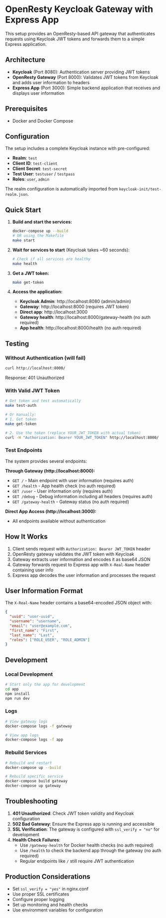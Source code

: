# OpenResty Keycloak Gateway with Express App

This setup provides an OpenResty-based API gateway that authenticates requests using Keycloak JWT tokens and forwards them to a simple Express application.

## Architecture

- **Keycloak** (Port 8080): Authentication server providing JWT tokens
- **OpenResty Gateway** (Port 8000): Validates JWT tokens from Keycloak and adds user information to headers
- **Express App** (Port 3000): Simple backend application that receives and displays user information

## Prerequisites

- Docker and Docker Compose

## Configuration

The setup includes a complete Keycloak instance with pre-configured:
- **Realm**: `test`
- **Client ID**: `test-client`
- **Client Secret**: `test-secret`
- **Test User**: `testuser` / `testpass`
- **Roles**: `user`, `admin`

The realm configuration is automatically imported from `keycloak-init/test-realm.json`.

## Quick Start

1. **Build and start the services:**
   ```bash
   docker-compose up --build
   # OR using the Makefile
   make start
   ```

2. **Wait for services to start** (Keycloak takes ~60 seconds):
   ```bash
   # Check if all services are healthy
   make health
   ```

3. **Get a JWT token:**
   ```bash
   make get-token
   ```

4. **Access the application:**
   - **Keycloak Admin**: http://localhost:8080 (admin/admin)
   - **Gateway**: http://localhost:8000 (requires JWT token)
   - **Direct app**: http://localhost:3000
   - **Gateway health**: http://localhost:8000/gateway-health (no auth required)
   - **App health**: http://localhost:8000/health (no auth required)

## Testing

### Without Authentication (will fail)
```bash
curl http://localhost:8000/
```
Response: 401 Unauthorized

### With Valid JWT Token
```bash
# Get token and test automatically
make test-auth

# Or manually:
# 1. Get token
make get-token

# 2. Use the token (replace YOUR_JWT_TOKEN with actual token)
curl -H "Authorization: Bearer YOUR_JWT_TOKEN" http://localhost:8000/
```

### Test Endpoints

The system provides several endpoints:

**Through Gateway (http://localhost:8000):**
- `GET /` - Main endpoint with user information (requires auth)
- `GET /health` - App health check (no auth required)
- `GET /user` - User information only (requires auth)
- `GET /debug` - Debug information including all headers (requires auth)
- `GET /gateway-health` - Gateway status (no auth required)

**Direct App Access (http://localhost:3000):**
- All endpoints available without authentication

## How It Works

1. Client sends request with `Authorization: Bearer JWT_TOKEN` header
2. OpenResty gateway validates the JWT token with Keycloak
3. Gateway extracts user information and encodes it as base64 JSON
4. Gateway forwards request to Express app with `X-Real-Name` header containing user info
5. Express app decodes the user information and processes the request

## User Information Format

The `X-Real-Name` header contains a base64-encoded JSON object with:

```json
{
  "uuid": "user-uuid",
  "username": "username",
  "email": "user@example.com",
  "first_name": "First",
  "last_name": "Last",
  "roles": ["ROLE_USER", "ROLE_ADMIN"]
}
```

## Development

### Local Development
```bash
# Start only the app for development
cd app
npm install
npm run dev
```

### Logs
```bash
# View gateway logs
docker-compose logs -f gateway

# View app logs
docker-compose logs -f app
```

### Rebuild Services
```bash
# Rebuild and restart
docker-compose up --build

# Rebuild specific service
docker-compose build gateway
docker-compose up gateway
```

## Troubleshooting

1. **401 Unauthorized**: Check JWT token validity and Keycloak configuration
2. **502 Bad Gateway**: Ensure the Express app is running and accessible
3. **SSL Verification**: The gateway is configured with `ssl_verify = "no"` for development
4. **Health Check Failures**: 
   - Use `/gateway-health` for Docker health checks (no auth required)
   - Use `/health` to check the backend app through the gateway (no auth required)
   - Regular endpoints like `/` still require JWT authentication

## Production Considerations

- Set `ssl_verify = "yes"` in nginx.conf
- Use proper SSL certificates
- Configure proper logging
- Set up monitoring and health checks
- Use environment variables for configuration